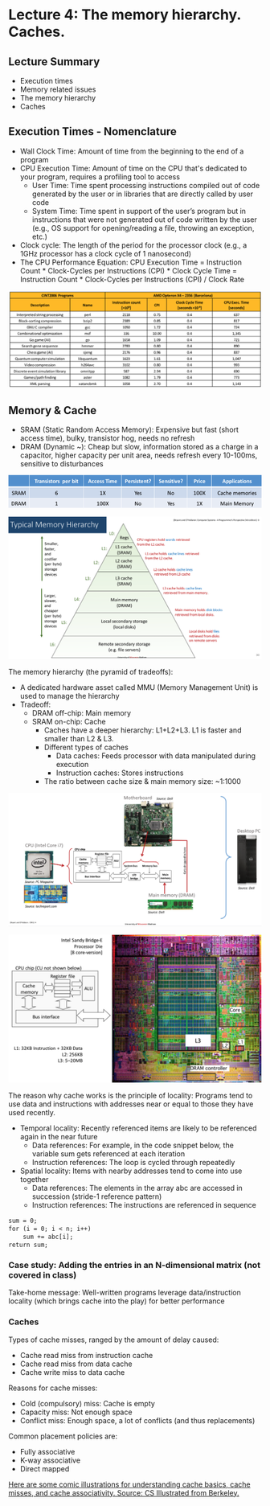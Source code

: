 # Lecture 4: The memory hierarchy. Caches.

## Lecture Summary

* Execution times
* Memory related issues
* The memory hierarchy
* Caches

## Execution Times - Nomenclature

* Wall Clock Time: Amount of time from the beginning to the end of a program
* CPU Execution Time: Amount of time on the CPU that's dedicated to your program, requires a profiling tool to access
  * User Time: Time spent processing instructions compiled out of code generated by the user or in libraries that are directly called by user code
  * System Time: Time spent in support of the user’s program but in instructions that were not generated out of code written by the user \(e.g., OS support for opening/reading a file, throwing an exception, etc.\)
* Clock cycle: The length of the period for the processor clock \(e.g., a 1GHz processor has a clock cycle of 1 nanosecond\)
* The CPU Performance Equation: CPU Execution Time = Instruction Count \* Clock-Cycles per Instructions \(CPI\) \* Clock Cycle Time = Instruction Count \* Clock-Cycles per Instructions \(CPI\) / Clock Rate

![The SPEC CPU benchmark. CPI&amp;lt;1: Multiple-issue is in play. For combinational optimization, there are probably a lot of pipeline stalls](../../.gitbook/assets/screen-shot-2021-02-01-at-11.33.19-am.png)

## Memory & Cache

* SRAM \(Static Random Access Memory\): Expensive but fast \(short access time\), bulky, transistor hog, needs no refresh
* DRAM \(Dynamic ~\): Cheap but slow, information stored as a charge in a capacitor, higher capacity per unit area, needs refresh every 10-100ms, sensitive to disturbances

![](../../.gitbook/assets/screen-shot-2021-02-01-at-1.53.41-pm.png)

![](../../.gitbook/assets/screen-shot-2021-02-01-at-1.56.23-pm.png)

The memory hierarchy \(the pyramid of tradeoffs\):

* A dedicated hardware asset called MMU \(Memory Management Unit\) is used to manage the hierarchy
* Tradeoff:
  * DRAM off-chip: Main memory
  * SRAM on-chip: Cache
    * Caches have a deeper hierarchy: L1+L2+L3. L1 is faster and smaller than L2 & L3.
    * Different types of caches
      * Data caches: Feeds processor with data manipulated during execution
      * Instruction caches: Stores instructions
    * The ratio between cache size & main memory size: ~1:1000

![](../../.gitbook/assets/screen-shot-2021-02-01-at-1.58.22-pm.png)

![](../../.gitbook/assets/screen-shot-2021-02-01-at-1.58.38-pm.png)

The reason why cache works is the principle of locality: Programs tend to use data and instructions with addresses near or equal to those they have used recently.

* Temporal locality: Recently referenced items are likely to be referenced again in the near future
  * Data references: For example, in the code snippet below, the variable sum gets referenced at each iteration
  * Instruction references: The loop is cycled through repeatedly
* Spatial locality: Items with nearby addresses tend to come into use together
  * Data references: The elements in the array abc are accessed in succession \(stride-1 reference pattern\)
  * Instruction references: The instructions are referenced in sequence

```text
sum = 0;
for (i = 0; i < n; i++)
    sum += abc[i];
return sum;
```

### Case study: Adding the entries in an N-dimensional matrix \(not covered in class\)

Take-home message: Well-written programs leverage data/instruction locality \(which brings cache into the play\) for better performance

### Caches

Types of cache misses, ranged by the amount of delay caused:

* Cache read miss from instruction cache
* Cache read miss from data cache
* Cache write miss to data cache

Reasons for cache misses:

* Cold \(compulsory\) miss: Cache is empty
* Capacity miss: Not enough space
* Conflict miss: Enough space, a lot of conflicts \(and thus replacements\)

Common placement policies are:

* Fully associative
* K-way associative
* Direct mapped

[Here are some comic illustrations for understanding cache basics, cache misses, and cache associativity. Source: CS Illustrated from Berkeley.](http://csillustrated.berkeley.edu/illustrations.php)

